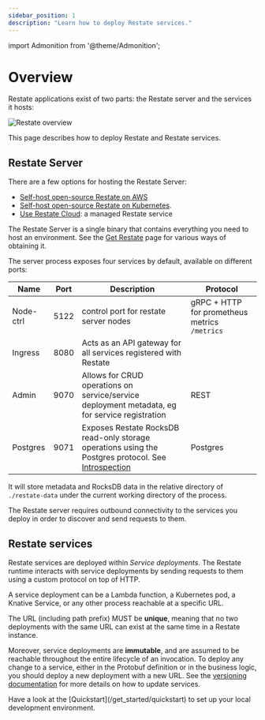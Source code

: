 ```yaml
---
sidebar_position: 1
description: "Learn how to deploy Restate services."
---
```


import Admonition from '@theme/Admonition';

# Overview

Restate applications exist of two parts: the Restate server and the services it hosts:

![Restate overview](/img/deployment_overview.svg)

This page describes how to deploy Restate and Restate services.

## Restate Server

There are a few options for hosting the Restate Server:

- [Self-host open-source Restate on AWS](/deploy/lambda/self-hosted)
- [Self-host open-source Restate on Kubernetes](/deploy/kubernetes).
- [Use Restate Cloud](/deploy/restate_cloud): a managed Restate service

The Restate Server is a single binary that contains everything you need to host an environment. See the [Get Restate](https://restate.dev/get-restate/) page for various ways of obtaining it.

The server process exposes four services by default, available on different ports:

| Name      | Port | Description                                                                                                                   | Protocol                                          |
| --------- | ---- | ----------------------------------------------------------------------------------------------------------------------------- | ------------------------------------------------- |
| Node-ctrl | 5122 | control port for restate server nodes                                                                                         | gRPC + HTTP for prometheus metrics `/metrics`     |
| Ingress   | 8080 | Acts as an API gateway for all services registered with Restate                                                               |  |
| Admin     | 9070 | Allows for CRUD operations on service/service deployment metadata, eg for service registration                                | REST                                              |
| Postgres  | 9071 | Exposes Restate RocksDB read-only storage operations using the Postgres protocol. See [Introspection](/operate/introspection) | Postgres                                          |

It will store metadata and RocksDB data in the relative directory of `./restate-data` under the current working directory of the
process.

The Restate server requires outbound connectivity to the services you deploy in order to discover and send requests to them.

## Restate services

Restate services are deployed within _Service deployments_. The Restate runtime interacts with service deployments by sending requests to them using a custom protocol on top of HTTP.

A service deployment can be a Lambda function, a Kubernetes pod, a Knative Service, or any other process reachable at a specific URL.

The URL (including path prefix) MUST be **unique**, meaning that no two deployments with the same URL can exist at the same time in a Restate instance.

Moreover, service deployments are **immutable**, and are assumed to be reachable throughout the entire lifecycle of an invocation. To deploy any change to a service, either in the Protobuf definition or in the business logic, you should deploy a new deployment with a new URL. See the [versioning documentation](/operate/versioning) for more details on how to update services.

<Admonition type="info" title="Running services locally">
Have a look at the [Quickstart](/get_started/quickstart) to set up your local development environment.
</Admonition>

